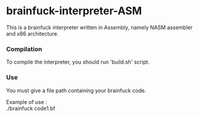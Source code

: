 # brainfuck-interpreter-ASM

This is a brainfuck interpreter written in Assembly, namely NASM assembler and x86 architecture.

<h3>Compilation</h3>
<p>To compile the interpreter, you should run 'build.sh' script.</p>

<h3>Use</h3>
<p>You must give a file path containing your brainfuck code.</p>
<p>Example of use :</br>
  ./brainfuck code1.bf
</p>
